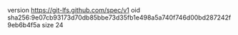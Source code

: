 version https://git-lfs.github.com/spec/v1
oid sha256:9e07cb93173d70db85bbe73d35fb1e498a5a740f746d00bd287242f9eb6b4f5a
size 24

